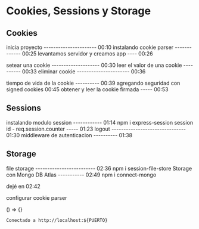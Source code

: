 # Cookies, Sessions y Storage

## Cookies

inicia proyecto ---------------------- 00:10
instalando cookie parser ------------- 00:25
levantamos servidor y creamos app ---- 00:26

setear una cookie -------------------- 00:30
leer el valor de una cookie ---------- 00:33
eliminar cookie ---------------------- 00:36

tiempo de vida de la cookie ---------- 00:39
agregando seguridad con signed cookies 00:45
obtener y leer la cookie firmada ----- 00:53


## Sessions

instalando modulo session ------------ 01:14     npm i express-session
session id - req.session.counter ----- 01:23
logout ------------------------------- 01:30
middleware de autenticacion ---------- 01:38

## Storage

file storage ------------------------- 02:36     npm i session-file-store
Storage con Mongo DB Atlas ----------- 02:49     npm i connect-mongo


dejé en 02:42




configurar cookie parser

() => {}


`Conectado a http://localhost:${PUERTO}`